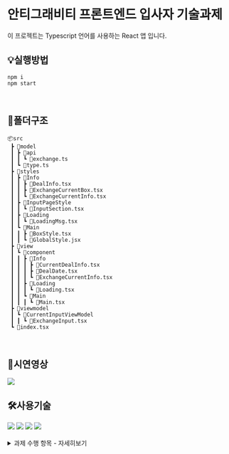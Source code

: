 # 안티그래비티 프론트엔드 입사자 기술과제

이 프로젝트는 Typescript 언어를 사용하는 React 앱 입니다.
<br />

## 💡실행방법

```
npm i
npm start
```

<br />

## 📌폴더구조

```
📦src
 ┣ 📂model
 ┃ ┣ 📂api
 ┃ ┃ ┗ 📜exchange.ts
 ┃ ┗ 📜type.ts
 ┣ 📂styles
 ┃ ┣ 📂Info
 ┃ ┃ ┣ 📜DealInfo.tsx
 ┃ ┃ ┣ 📜ExchangeCurrentBox.tsx
 ┃ ┃ ┗ 📜ExchangeCurrentInfo.tsx
 ┃ ┣ 📂InputPageStyle
 ┃ ┃ ┗ 📜InputSection.tsx
 ┃ ┣ 📂Loading
 ┃ ┃ ┗ 📜LoadingMsg.tsx
 ┃ ┗ 📂Main
 ┃ ┃ ┣ 📜BoxStyle.tsx
 ┃ ┃ ┗ 📜GlobalStyle.jsx
 ┣ 📂view
 ┃ ┗ 📂component
 ┃ ┃ ┣ 📂Info
 ┃ ┃ ┃ ┣ 📜CurrentDealInfo.tsx
 ┃ ┃ ┃ ┣ 📜DealDate.tsx
 ┃ ┃ ┃ ┗ 📜ExchangeCurrentInfo.tsx
 ┃ ┃ ┣ 📂Loading
 ┃ ┃ ┃ ┗ 📜Loading.tsx
 ┃ ┃ ┗ 📂Main
 ┃ ┃ ┃ ┗ 📜Main.tsx
 ┣ 📂viewmodel
 ┃ ┗ 📂CurrentInputViewModel
 ┃ ┃ ┗ 📜ExchangeInput.tsx
 ┗ 📜index.tsx

```

<br />

## 📌시연영상

<img src="https://user-images.githubusercontent.com/107825260/211732015-30da3819-9838-4e37-92f6-645410a3729e.gif">
<br />

## 🛠사용기술

<div align=left>
<img src="https://img.shields.io/badge/React-61DAFB?style=for-the-badge&logo=React&logoColor=white" >
<img src="https://img.shields.io/badge/JavaScript-F7DF1E?style=for-the-badge&logo=JavaScript&logoColor=white" >
<img src="https://img.shields.io/badge/TypeScript-3178C6?style=for-the-badge&logo=Typescript&logoColor=white" >
<img src="https://img.shields.io/badge/styledcomponents-DB7093?style=for-the-badge&logo=styledcomponents&logoColor=white" >
 </div>

<br />

<details>
    <summary>과제 수행 항목 - 자세히보기</summary>

## 과제

소스코드를 분리하고 유사성격의 파일들을 폴더별로 재배치 하세요

#### 필수 수행 항목

1. any 를 사용하지 말고 Type을 지정해 주세요
2. 컴포넌트를 분리하고, 적당한 폴더를 만들어 파일들을 배치하세요
3. 유로화를 입력할 때마다 환율을 반영하여 원화로 표시해 주세요. (exchangeEurToKrw 함수를 사용하세요, 필요시 구현내용 변경 가능)
4. 환율 정보 로딩중임을 사용자가 알 수 있도록 UI를 추가해 주세요.
5. 금액은 세자리 마다 콤마(,) 를 표시하세요
6. 유로화는 소수점 2자리까지 표시하고, 원화는 소수점을 표시하지 않습니다.
7. 비니지스 로직을 분리하고 MVVM 구현패턴을 적용하세요.

#### 옵션 수행 항목

1. 비효율적으로 작성된 코드가 있다면 변경하세요
2. 테스트 코드를 작성하세요

### 제출내용

1. git 레포지토리를 fork하여 작성한 후 PR을 보내세요
2. 리팩토링 의도와 구조에 대한 간략한 설명을 PR본문에 적어주세요

## 기타

- 디자인은 마음대로 변경하셔도 됩니다.
- 필요한 외부 라이브러리를 추가하여 사용하셔도 됩니다.
- 환율조회 api는 하나은행 제공 API를 사용하고 있습니다.

</details>
